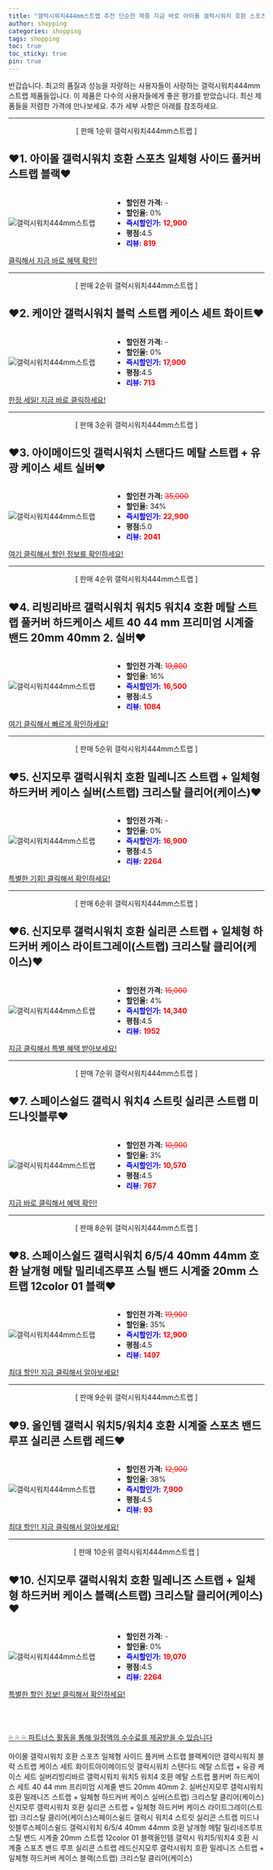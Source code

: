 ```yaml
---
title: "갤럭시워치444mm스트랩 추천 단순한 제품 지금 바로 아이몰 갤럭시워치 호환 스포츠 일체형"
author: shopping
categories: shopping
tags: shopping
toc: true
toc_sticky: true
pin: true
---
```

반갑습니다. 최고의 품질과 성능을 자랑하는 사용자들이 사랑하는 갤럭시워치444mm스트랩 제품들입니다. 이 제품은 다수의 사용자들에게 좋은 평가를 받았습니다. 최신 제품들을 저렴한 가격에 만나보세요. 추가 세부 사항은 아래를 참조하세요.

---
<p class="toplist" style="margin: 0 auto; display: block; width: fit-content;">[ 판매 1순위 갤럭시워치444mm스트랩 ]</p>

<h2><strong>❤️1. 아이몰 갤럭시워치 호환 스포츠 일체형 사이드 풀커버 스트랩 블랙❤️</strong></h2>

<div style="display: flex; align-items: center;">
    <div style="flex: 0.4;">
        <img src="https://thumbnail10.coupangcdn.com/thumbnails/remote/230x230ex/image/retail/images/2022/11/23/14/1/9435a212-2cec-4191-a4f6-5e7de091ee1a.jpg" alt="갤럭시워치444mm스트랩" style="max-width: 100%;">
    </div>
    <div style="flex: 0.6; margin-left: 10px;">
        <ul>
            <li><strong>할인전 가격:</strong> <del style="color: red;">-</del></li>
            <li><strong>할인율:</strong> 0%</li>
            <li><span style='color:blue'><strong>즉시할인가:</strong></span> <span style='color:red'><strong>12,900</strong></span></li>
            <li><strong>평점:</strong>4.5</li>
            <li><span style='color:blue'><strong>리뷰:</strong></span> <span style='color:red'><strong>819</strong></span></li>
        </ul>
    </div>
</div>
<div class="center">
    <a href="https://William4Davisa.github.io?lptag=AF9450613&subid=githubio&pageKey=6583843552&traceid=V0-153&itemId=14827065308&vendorItemId=84018939486" class="myButton">
        클릭해서 지금 바로 혜택 확인!
    </a>
</div>


---
<p class="toplist" style="margin: 0 auto; display: block; width: fit-content;">[ 판매 2순위 갤럭시워치444mm스트랩 ]</p>

<h2><strong>❤️2. 케이안 갤럭시워치 블럭 스트랩 케이스 세트 화이트❤️</strong></h2>

<div style="display: flex; align-items: center;">
    <div style="flex: 0.4;">
        <img src="https://thumbnail9.coupangcdn.com/thumbnails/remote/230x230ex/image/retail/images/100285414287267-a5c09edf-c39e-424e-aa04-51e051359aae.jpg" alt="갤럭시워치444mm스트랩" style="max-width: 100%;">
    </div>
    <div style="flex: 0.6; margin-left: 10px;">
        <ul>
            <li><strong>할인전 가격:</strong> <del style="color: red;">-</del></li>
            <li><strong>할인율:</strong> 0%</li>
            <li><span style='color:blue'><strong>즉시할인가:</strong></span> <span style='color:red'><strong>17,900</strong></span></li>
            <li><strong>평점:</strong>4.5</li>
            <li><span style='color:blue'><strong>리뷰:</strong></span> <span style='color:red'><strong>713</strong></span></li>
        </ul>
    </div>
</div>
<div class="center">
    <a href="https://William4Davisa.github.io?lptag=AF9450613&subid=githubio&pageKey=7310640438&traceid=V0-153&itemId=18727968321&vendorItemId=85860615815" class="myButton">
        한정 세일! 지금 바로 클릭하세요!
    </a>
</div>


---
<p class="toplist" style="margin: 0 auto; display: block; width: fit-content;">[ 판매 3순위 갤럭시워치444mm스트랩 ]</p>

<h2><strong>❤️3. 아이메이드잇 갤럭시워치 스탠다드 메탈 스트랩 + 유광 케이스 세트 실버❤️</strong></h2>

<div style="display: flex; align-items: center;">
    <div style="flex: 0.4;">
        <img src="https://thumbnail10.coupangcdn.com/thumbnails/remote/230x230ex/image/vendor_inventory/28bb/ef13eab036c036ceb7bd133bdee22aa93dac73ae84984c0572da6ed42649.jpg" alt="갤럭시워치444mm스트랩" style="max-width: 100%;">
    </div>
    <div style="flex: 0.6; margin-left: 10px;">
        <ul>
            <li><strong>할인전 가격:</strong> <del style="color: red;">35,000</del></li>
            <li><strong>할인율:</strong> 34%</li>
            <li><span style='color:blue'><strong>즉시할인가:</strong></span> <span style='color:red'><strong>22,900</strong></span></li>
            <li><strong>평점:</strong>5.0</li>
            <li><span style='color:blue'><strong>리뷰:</strong></span> <span style='color:red'><strong>2041</strong></span></li>
        </ul>
    </div>
</div>
<div class="center">
    <a href="https://William4Davisa.github.io?lptag=AF9450613&subid=githubio&pageKey=7028228422&traceid=V0-153&itemId=17335555433&vendorItemId=84521414091" class="myButton">
        여기 클릭해서 할인 정보를 확인하세요!
    </a>
</div>


---
<p class="toplist" style="margin: 0 auto; display: block; width: fit-content;">[ 판매 4순위 갤럭시워치444mm스트랩 ]</p>

<h2><strong>❤️4. 리빙리바르 갤럭시워치 워치5 워치4 호환 메탈 스트랩 풀커버 하드케이스 세트 40 44 mm 프리미엄 시계줄 밴드 20mm 40mm 2. 실버❤️</strong></h2>

<div style="display: flex; align-items: center;">
    <div style="flex: 0.4;">
        <img src="https://thumbnail10.coupangcdn.com/thumbnails/remote/230x230ex/image/vendor_inventory/fcaf/56bd5017c4263cb5ac3faaf86ff666c13f606d44120624c6a3d71ff7b836.jpg" alt="갤럭시워치444mm스트랩" style="max-width: 100%;">
    </div>
    <div style="flex: 0.6; margin-left: 10px;">
        <ul>
            <li><strong>할인전 가격:</strong> <del style="color: red;">19,800</del></li>
            <li><strong>할인율:</strong> 16%</li>
            <li><span style='color:blue'><strong>즉시할인가:</strong></span> <span style='color:red'><strong>16,500</strong></span></li>
            <li><strong>평점:</strong>4.5</li>
            <li><span style='color:blue'><strong>리뷰:</strong></span> <span style='color:red'><strong>1084</strong></span></li>
        </ul>
    </div>
</div>
<div class="center">
    <a href="https://William4Davisa.github.io?lptag=AF9450613&subid=githubio&pageKey=7327753754&traceid=V0-153&itemId=18806669882&vendorItemId=85937304910" class="myButton">
        여기 클릭해서 빠르게 확인하세요!
    </a>
</div>


---
<p class="toplist" style="margin: 0 auto; display: block; width: fit-content;">[ 판매 5순위 갤럭시워치444mm스트랩 ]</p>

<h2><strong>❤️5. 신지모루 갤럭시워치 호환 밀레니즈 스트랩 + 일체형 하드커버 케이스 실버(스트랩) 크리스탈 클리어(케이스)❤️</strong></h2>

<div style="display: flex; align-items: center;">
    <div style="flex: 0.4;">
        <img src="https://thumbnail8.coupangcdn.com/thumbnails/remote/230x230ex/image/vendor_inventory/75e4/8a0237a2a4ee55573729d495f854433ad45e7079b48082986fa92ca1d68b.jpg" alt="갤럭시워치444mm스트랩" style="max-width: 100%;">
    </div>
    <div style="flex: 0.6; margin-left: 10px;">
        <ul>
            <li><strong>할인전 가격:</strong> <del style="color: red;">-</del></li>
            <li><strong>할인율:</strong> 0%</li>
            <li><span style='color:blue'><strong>즉시할인가:</strong></span> <span style='color:red'><strong>16,900</strong></span></li>
            <li><strong>평점:</strong>4.5</li>
            <li><span style='color:blue'><strong>리뷰:</strong></span> <span style='color:red'><strong>2264</strong></span></li>
        </ul>
    </div>
</div>
<div class="center">
    <a href="https://William4Davisa.github.io?lptag=AF9450613&subid=githubio&pageKey=6396144214&traceid=V0-153&itemId=14072146889&vendorItemId=81255814261" class="myButton">
        특별한 기회! 클릭해서 확인하세요!
    </a>
</div>


---
<p class="toplist" style="margin: 0 auto; display: block; width: fit-content;">[ 판매 6순위 갤럭시워치444mm스트랩 ]</p>

<h2><strong>❤️6. 신지모루 갤럭시워치 호환 실리콘 스트랩 + 일체형 하드커버 케이스 라이트그레이(스트랩) 크리스탈 클리어(케이스)❤️</strong></h2>

<div style="display: flex; align-items: center;">
    <div style="flex: 0.4;">
        <img src="https://thumbnail8.coupangcdn.com/thumbnails/remote/230x230ex/image/vendor_inventory/298a/84ba660ca65e4afff8f957ab52477bbef81a8de8545053b0c249a769f5ec.jpg" alt="갤럭시워치444mm스트랩" style="max-width: 100%;">
    </div>
    <div style="flex: 0.6; margin-left: 10px;">
        <ul>
            <li><strong>할인전 가격:</strong> <del style="color: red;">15,000</del></li>
            <li><strong>할인율:</strong> 4%</li>
            <li><span style='color:blue'><strong>즉시할인가:</strong></span> <span style='color:red'><strong>14,340</strong></span></li>
            <li><strong>평점:</strong>4.5</li>
            <li><span style='color:blue'><strong>리뷰:</strong></span> <span style='color:red'><strong>1952</strong></span></li>
        </ul>
    </div>
</div>
<div class="center">
    <a href="https://William4Davisa.github.io?lptag=AF9450613&subid=githubio&pageKey=6396144236&traceid=V0-153&itemId=13658575042&vendorItemId=81255653002" class="myButton">
        지금 클릭해서 특별 혜택 받아보세요!
    </a>
</div>


---
<p class="toplist" style="margin: 0 auto; display: block; width: fit-content;">[ 판매 7순위 갤럭시워치444mm스트랩 ]</p>

<h2><strong>❤️7. 스페이스쉴드 갤럭시 워치4 스트릿 실리콘 스트랩 미드나잇블루❤️</strong></h2>

<div style="display: flex; align-items: center;">
    <div style="flex: 0.4;">
        <img src="https://thumbnail10.coupangcdn.com/thumbnails/remote/230x230ex/image/retail/images/4288706416397547-af1da983-2967-42ac-a725-01d3649dcdc0.jpg" alt="갤럭시워치444mm스트랩" style="max-width: 100%;">
    </div>
    <div style="flex: 0.6; margin-left: 10px;">
        <ul>
            <li><strong>할인전 가격:</strong> <del style="color: red;">10,900</del></li>
            <li><strong>할인율:</strong> 3%</li>
            <li><span style='color:blue'><strong>즉시할인가:</strong></span> <span style='color:red'><strong>10,570</strong></span></li>
            <li><strong>평점:</strong>4.5</li>
            <li><span style='color:blue'><strong>리뷰:</strong></span> <span style='color:red'><strong>767</strong></span></li>
        </ul>
    </div>
</div>
<div class="center">
    <a href="https://William4Davisa.github.io?lptag=AF9450613&subid=githubio&pageKey=6581388485&traceid=V0-153&itemId=15004115909&vendorItemId=82226948582" class="myButton">
        지금 바로 클릭해서 혜택 확인!
    </a>
</div>


---
<p class="toplist" style="margin: 0 auto; display: block; width: fit-content;">[ 판매 8순위 갤럭시워치444mm스트랩 ]</p>

<h2><strong>❤️8. 스페이스쉴드 갤럭시워치 6/5/4 40mm 44mm 호환 날개형 메탈 밀리네즈루프 스틸 밴드 시계줄 20mm 스트랩 12color 01 블랙❤️</strong></h2>

<div style="display: flex; align-items: center;">
    <div style="flex: 0.4;">
        <img src="https://thumbnail10.coupangcdn.com/thumbnails/remote/230x230ex/image/vendor_inventory/f490/9c85da64a489ae80d1d390dce34dbbc5afebda1ed1e6fc793be666cbc11a.jpg" alt="갤럭시워치444mm스트랩" style="max-width: 100%;">
    </div>
    <div style="flex: 0.6; margin-left: 10px;">
        <ul>
            <li><strong>할인전 가격:</strong> <del style="color: red;">19,900</del></li>
            <li><strong>할인율:</strong> 35%</li>
            <li><span style='color:blue'><strong>즉시할인가:</strong></span> <span style='color:red'><strong>12,900</strong></span></li>
            <li><strong>평점:</strong>4.5</li>
            <li><span style='color:blue'><strong>리뷰:</strong></span> <span style='color:red'><strong>1497</strong></span></li>
        </ul>
    </div>
</div>
<div class="center">
    <a href="https://William4Davisa.github.io?lptag=AF9450613&subid=githubio&pageKey=7505232687&traceid=V0-153&itemId=19654335895&vendorItemId=81293248884" class="myButton">
        최대 할인! 지금 클릭해서 알아보세요!
    </a>
</div>


---
<p class="toplist" style="margin: 0 auto; display: block; width: fit-content;">[ 판매 9순위 갤럭시워치444mm스트랩 ]</p>

<h2><strong>❤️9. 올인템 갤럭시 워치5/워치4 호환 시계줄 스포츠 밴드 루프 실리콘 스트랩 레드❤️</strong></h2>

<div style="display: flex; align-items: center;">
    <div style="flex: 0.4;">
        <img src="https://thumbnail6.coupangcdn.com/thumbnails/remote/230x230ex/image/vendor_inventory/7459/b39a5e83d7fa88443e71f028a153b18db14145aa759e36dc47aa67c77114.jpg" alt="갤럭시워치444mm스트랩" style="max-width: 100%;">
    </div>
    <div style="flex: 0.6; margin-left: 10px;">
        <ul>
            <li><strong>할인전 가격:</strong> <del style="color: red;">12,900</del></li>
            <li><strong>할인율:</strong> 38%</li>
            <li><span style='color:blue'><strong>즉시할인가:</strong></span> <span style='color:red'><strong>7,900</strong></span></li>
            <li><strong>평점:</strong>4.5</li>
            <li><span style='color:blue'><strong>리뷰:</strong></span> <span style='color:red'><strong>93</strong></span></li>
        </ul>
    </div>
</div>
<div class="center">
    <a href="https://William4Davisa.github.io?lptag=AF9450613&subid=githubio&pageKey=6568533680&traceid=V0-153&itemId=14735412981&vendorItemId=86639108841" class="myButton">
        최대 할인! 지금 클릭해서 알아보세요!
    </a>
</div>


---
<p class="toplist" style="margin: 0 auto; display: block; width: fit-content;">[ 판매 10순위 갤럭시워치444mm스트랩 ]</p>

<h2><strong>❤️10. 신지모루 갤럭시워치 호환 밀레니즈 스트랩 + 일체형 하드커버 케이스 블랙(스트랩) 크리스탈 클리어(케이스)❤️</strong></h2>

<div style="display: flex; align-items: center;">
    <div style="flex: 0.4;">
        <img src="https://thumbnail7.coupangcdn.com/thumbnails/remote/230x230ex/image/rs_quotation_api/7uty53sk/344f80f5911d4cdfbe9db255be3bd9dd.jpg" alt="갤럭시워치444mm스트랩" style="max-width: 100%;">
    </div>
    <div style="flex: 0.6; margin-left: 10px;">
        <ul>
            <li><strong>할인전 가격:</strong> <del style="color: red;">-</del></li>
            <li><strong>할인율:</strong> 0%</li>
            <li><span style='color:blue'><strong>즉시할인가:</strong></span> <span style='color:red'><strong>19,070</strong></span></li>
            <li><strong>평점:</strong>4.5</li>
            <li><span style='color:blue'><strong>리뷰:</strong></span> <span style='color:red'><strong>2264</strong></span></li>
        </ul>
    </div>
</div>
<div class="center">
    <a href="https://William4Davisa.github.io?lptag=AF9450613&subid=githubio&pageKey=6396144214&traceid=V0-153&itemId=14072146880&vendorItemId=80911042988" class="myButton">
        특별한 할인 정보! 클릭해서 확인하세요!
    </a>
</div>

<br><br><br>[💦 💦 💦 파트너스 활동을 통해 일정액의 수수료를 제공받을 수 있습니다](https://link.coupang.com/a/bcpT2c)<br><br>아이몰 갤럭시워치 호환 스포츠 일체형 사이드 풀커버 스트랩 블랙케이안 갤럭시워치 블럭 스트랩 케이스 세트 화이트아이메이드잇 갤럭시워치 스탠다드 메탈 스트랩 + 유광 케이스 세트 실버리빙리바르 갤럭시워치 워치5 워치4 호환 메탈 스트랩 풀커버 하드케이스 세트 40 44 mm 프리미엄 시계줄 밴드 20mm 40mm 2. 실버신지모루 갤럭시워치 호환 밀레니즈 스트랩 + 일체형 하드커버 케이스 실버(스트랩) 크리스탈 클리어(케이스)신지모루 갤럭시워치 호환 실리콘 스트랩 + 일체형 하드커버 케이스 라이트그레이(스트랩) 크리스탈 클리어(케이스)스페이스쉴드 갤럭시 워치4 스트릿 실리콘 스트랩 미드나잇블루스페이스쉴드 갤럭시워치 6/5/4 40mm 44mm 호환 날개형 메탈 밀리네즈루프 스틸 밴드 시계줄 20mm 스트랩 12color 01 블랙올인템 갤럭시 워치5/워치4 호환 시계줄 스포츠 밴드 루프 실리콘 스트랩 레드신지모루 갤럭시워치 호환 밀레니즈 스트랩 + 일체형 하드커버 케이스 블랙(스트랩) 크리스탈 클리어(케이스)